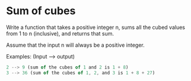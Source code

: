 # Sum of cubes

Write a function that takes a positive integer n, sums all the cubed values from 1 to n (inclusive), and returns that sum.

Assume that the input n will always be a positive integer.

Examples: (Input --> output)

```js
2 --> 9 (sum of the cubes of 1 and 2 is 1 + 8)
3 --> 36 (sum of the cubes of 1, 2, and 3 is 1 + 8 + 27)
```
